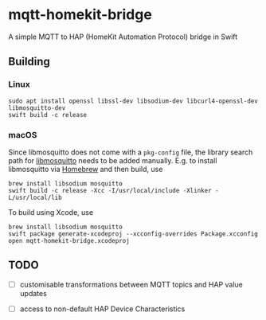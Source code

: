 # mqtt-homekit-bridge
A simple MQTT to HAP (HomeKit Automation Protocol) bridge in Swift

## Building

### Linux

```
sudo apt install openssl libssl-dev libsodium-dev libcurl4-openssl-dev libmosquitto-dev
swift build -c release
```

### macOS

Since libmosquitto does not come with a `pkg-config` file, the library search path for [libmosquitto](https://mosquitto.org/) needs to be added manually.  E.g. to install libmosquitto via [Homebrew](https://brew.sh/) and then build, use

```
brew install libsodium mosquitto
swift build -c release -Xcc -I/usr/local/include -Xlinker -L/usr/local/lib
```

To build using Xcode, use

```
brew install libsodium mosquitto
swift package generate-xcodeproj --xcconfig-overrides Package.xcconfig
open mqtt-homekit-bridge.xcodeproj
```

## TODO
- [ ] customisable transformations between MQTT topics and HAP value updates
- [ ] access to non-default HAP Device Characteristics

